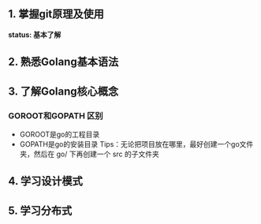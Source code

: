 ## 1. 掌握git原理及使用  
**status: 基本了解**

## 2. 熟悉Golang基本语法

## 3. 了解Golang核心概念
### GOROOT和GOPATH 区别
- GOROOT是go的工程目录
- GOPATH是go的安装目录 
Tips：无论把项目放在哪里，最好创建一个go文件夹，然后在 go/ 下再创建一个 src 的子文件夹

## 4. 学习设计模式

## 5. 学习分布式